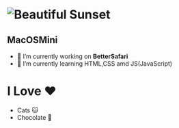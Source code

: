 # ![Beautiful Sunset](https://imgtr.ee/images/2023/07/23/de3f516e1e3da6bee89c02046ffdd416.jpeg)
## **MacOSMini**
- 🧭 I’m currently working on **BetterSafari**
- 🌱 I’m currently learning HTML,CSS amd JS(JavaScript)
# I Love ❤️
  - Cats 🐱
  - Chocolate 🍫


